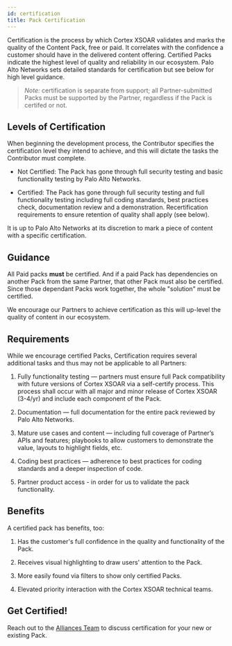 ```yaml
---
id: certification 
title: Pack Certification 
---
```


Certification is the process by which Cortex XSOAR validates and marks the quality of the Content Pack, free or paid. It correlates with the confidence a customer should have in the delivered content offering. Certified Packs indicate the highest level of quality and reliability in our ecosystem. Palo Alto Networks sets detailed standards for certification but see below for high level guidance.


><i>Note:</i> certification is separate from support; all Partner-submitted Packs must be supported by the Partner, regardless if the Pack is certifed or not. 


## Levels of Certification

When beginning the development process, the Contributor specifies the certification level they intend to achieve, and this will dictate the tasks the Contributor must complete. 

- Not Certified: The Pack has gone through full security testing and basic functionality testing by Palo Alto Networks.

- Certified: The Pack has gone through full security testing and full functionality testing including full coding standards, best practices check, documentation review and a demonstration. Recertification requirements to ensure retention of quality shall apply (see below).

It is up to Palo Alto Networks at its discretion to mark a piece of content with a specific certification.


## Guidance

All Paid packs <b>must</b> be certified. And if a paid Pack has dependencies on another Pack from the same Partner, that other Pack must also be certified. Since those dependant Packs work together, the whole "solution" must be certified. 

We encourage our Partners to achieve certification as this will up-level the quality of content in our ecosystem. 


## Requirements

While we encourage certified Packs, Certification requires several additional tasks and thus may not be applicable to all Partners:

1. Fully functionality testing — partners must ensure full Pack compatibility with future versions of Cortex XSOAR via a self-certify process. This process shall occur with all major and minor release of Cortex XSOAR (3-4/yr) and include each component of the Pack. 

1. Documentation — full documentation for the entire pack reviewed by Palo Alto Networks. 

1. Mature use cases and content — including full coverage of Partner’s APIs and features; playbooks to allow customers to demonstrate the value, layouts to highlight fields, etc. 

1. Coding best practices — adherence to best practices for coding standards and a deeper inspection of code. 

1. Partner product access - in order for us to validate the pack functionality. 


## Benefits

A certified pack has benefits, too:

1. Has the customer's full confidence in the quality and functionality of the Pack.

1. Receives visual highlighting to draw users' attention to the Pack.

1. More easily found via filters to show only certified Packs.

1. Elevated priority interaction with the Cortex XSOAR technical teams. 


## Get Certified!

Reach out to the [Alliances Team](mailto:soar.alliances@paloaltonetworks.com) to discuss certification for your new or existing Pack.
